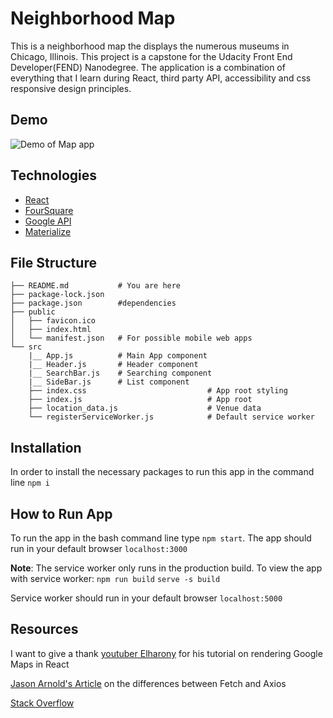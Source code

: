 
# Neighborhood Map

This is a neighborhood map the displays the numerous museums in Chicago, Illinois.
This project is a capstone for the Udacity Front End Developer(FEND) Nanodegree.
The application is a combination of everything that I learn during React, third party API, accessibility and css responsive design principles.

## Demo
![Demo of Map app](mapDemo.gif)

## Technologies 

- [React](https://reactjs.org/)
- [FourSquare](https://foursquare.com)
- [Google API](https://developers.google.com/maps/documentation/)
- [Materialize](https://material-ui.com/)


## File Structure
```
├── README.md           # You are here
├── package-lock.json
├── package.json        #dependencies 
├── public
│   ├── favicon.ico
│   ├── index.html
│   └── manifest.json   # For possible mobile web apps
└── src
    |__ App.js          # Main App component
    |__ Header.js       # Header component
    |__ SearchBar.js    # Searching component
    |__ SideBar.js      # List component
    ├── index.css                           # App root styling
    ├── index.js                            # App root
    ├── location_data.js                    # Venue data
    └── registerServiceWorker.js            # Default service worker

```

## Installation

In order to install the necessary packages to run
this app in the command line `npm i`

## How to Run App
To run the app in the bash command line type `npm start`.
The app should run in your default browser `localhost:3000`


**Note**: The service worker only runs in the production build. To view the app with service worker:
`npm run build`
`serve -s build`

Service worker should run in your default browser `localhost:5000`


## Resources

I want to give a thank  [youtuber Elharony](https://www.youtube.com/watch?v=W5LhLZqj76s) for his tutorial on rendering Google Maps in React

[Jason Arnold's Article](https://medium.com/@thejasonfile/fetch-vs-axios-js-for-making-http-requests-2b261cdd3af5) on the differences between Fetch and Axios

[Stack Overflow](https://stackoverflow.com/questions/48493960/using-google-map-in-react-component)


